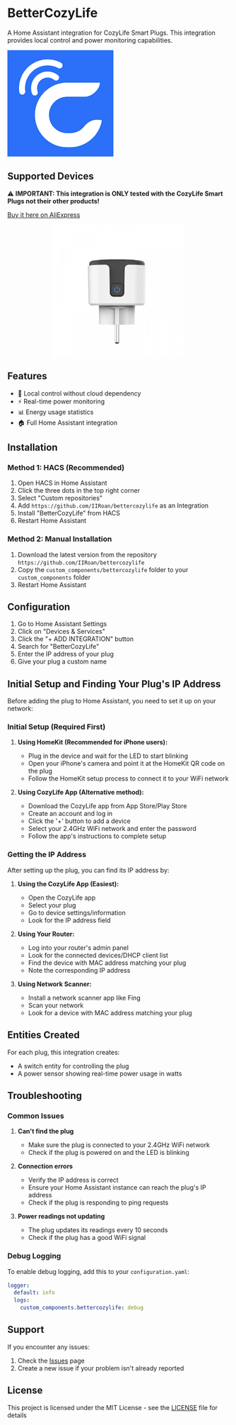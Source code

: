 # BetterCozyLife
A Home Assistant integration for CozyLife Smart Plugs. This integration provides local control and power monitoring capabilities.

![CozyLife Logo](./images/icon.png)

## Supported Devices
⚠️ **IMPORTANT: This integration is ONLY tested with the CozyLife Smart Plugs not their other products!**

[Buy it here on AliExpress](https://nl.aliexpress.com/item/1005005991851918.html)

<img src="./images/plug.webp" alt="CozyLife Plug" width="300" height="300" style="display: block; margin: 0 auto;">

## Features
- 🔌 Local control without cloud dependency
- ⚡ Real-time power monitoring
- 📊 Energy usage statistics
- 🏠 Full Home Assistant integration

## Installation
### Method 1: HACS (Recommended)
1. Open HACS in Home Assistant
2. Click the three dots in the top right corner
3. Select "Custom repositories"
4. Add `https://github.com/IIRoan/bettercozylife` as an Integration
5. Install "BetterCozyLife" from HACS
6. Restart Home Assistant

### Method 2: Manual Installation
1. Download the latest version from the repository  `https://github.com/IIRoan/bettercozylife`
2. Copy the `custom_components/bettercozylife` folder to your `custom_components` folder
3. Restart Home Assistant

## Configuration
1. Go to Home Assistant Settings
2. Click on "Devices & Services"
3. Click the "+ ADD INTEGRATION" button
4. Search for "BetterCozyLife"
5. Enter the IP address of your plug
6. Give your plug a custom name

## Initial Setup and Finding Your Plug's IP Address

Before adding the plug to Home Assistant, you need to set it up on your network:

### Initial Setup (Required First)
1. **Using HomeKit (Recommended for iPhone users):**
   - Plug in the device and wait for the LED to start blinking
   - Open your iPhone's camera and point it at the HomeKit QR code on the plug
   - Follow the HomeKit setup process to connect it to your WiFi network

2. **Using CozyLife App (Alternative method):**
   - Download the CozyLife app from App Store/Play Store
   - Create an account and log in
   - Click the '+' button to add a device
   - Select your 2.4GHz WiFi network and enter the password
   - Follow the app's instructions to complete setup

### Getting the IP Address
After setting up the plug, you can find its IP address by:

1. **Using the CozyLife App (Easiest):**
   - Open the CozyLife app
   - Select your plug
   - Go to device settings/information
   - Look for the IP address field

2. **Using Your Router:**
   - Log into your router's admin panel
   - Look for the connected devices/DHCP client list
   - Find the device with MAC address matching your plug
   - Note the corresponding IP address

3. **Using Network Scanner:**
   - Install a network scanner app like Fing
   - Scan your network
   - Look for a device with MAC address matching your plug

## Entities Created
For each plug, this integration creates:
- A switch entity for controlling the plug
- A power sensor showing real-time power usage in watts

## Troubleshooting
### Common Issues
1. **Can't find the plug**
   - Make sure the plug is connected to your 2.4GHz WiFi network
   - Check if the plug is powered on and the LED is blinking

2. **Connection errors**
   - Verify the IP address is correct
   - Ensure your Home Assistant instance can reach the plug's IP address
   - Check if the plug is responding to ping requests

3. **Power readings not updating**
   - The plug updates its readings every 10 seconds
   - Check if the plug has a good WiFi signal

### Debug Logging
To enable debug logging, add this to your `configuration.yaml`:
```yaml
logger:
  default: info
  logs:
    custom_components.bettercozylife: debug
```

## Support
If you encounter any issues:
1. Check the [Issues](https://github.com/IIRoan/bettercozylife/issues) page
2. Create a new issue if your problem isn't already reported

## License
This project is licensed under the MIT License - see the [LICENSE](LICENSE) file for details
